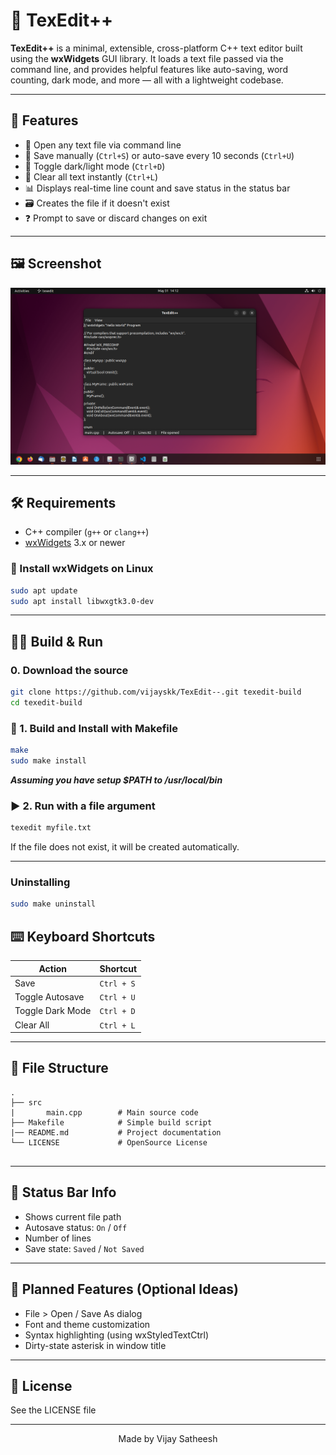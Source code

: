 # 📝 TexEdit++

**TexEdit++** is a minimal, extensible, cross-platform C++ text editor built using the **wxWidgets** GUI library. It loads a text file passed via the command line, and provides helpful features like auto-saving, word counting, dark mode, and more — all with a lightweight codebase.

---

## 🚀 Features

* 📂 Open any text file via command line
* 💾 Save manually (`Ctrl+S`) or auto-save every 10 seconds (`Ctrl+U`)
* 🌙 Toggle dark/light mode (`Ctrl+D`)
* 🧹 Clear all text instantly (`Ctrl+L`)
* 📊 Displays real-time line count and save status in the status bar
* 🗃️ Creates the file if it doesn't exist
* ❓ Prompt to save or discard changes on exit

---

## 🖼️ Screenshot

![Screen Shot](docs/image.png "Screenshot")


---

## 🛠️ Requirements

* C++ compiler (`g++` or `clang++`)
* [wxWidgets](https://www.wxwidgets.org/) 3.x or newer

### 🐧 Install wxWidgets on Linux

```bash
sudo apt update
sudo apt install libwxgtk3.0-dev
```

---

## 🧑‍💻 Build & Run

### 0. Download the source

```bash
git clone https://github.com/vijayskk/TexEdit--.git texedit-build
cd texedit-build
```
### 🔧 1. Build and Install with Makefile

```bash
make
sudo make install
```
***Assuming you have setup $PATH to /usr/local/bin***
### ▶️ 2. Run with a file argument

```bash
texedit myfile.txt
```

If the file does not exist, it will be created automatically.

---

### Uninstalling
```bash
sudo make uninstall
```

## ⌨️ Keyboard Shortcuts

| Action           | Shortcut   |
| ---------------- | ---------- |
| Save             | `Ctrl + S` |
| Toggle Autosave  | `Ctrl + U` |
| Toggle Dark Mode | `Ctrl + D` |
| Clear All        | `Ctrl + L` |

---

## 📁 File Structure

```
.
├── src
|       main.cpp        # Main source code
├── Makefile            # Simple build script
|── README.md           # Project documentation
└── LICENSE             # OpenSource License
 
```

---

## 🔄 Status Bar Info

* Shows current file path
* Autosave status: `On` / `Off`
* Number of lines
* Save state: `Saved` / `Not Saved`

---

## 📌 Planned Features (Optional Ideas)

* File > Open / Save As dialog
* Font and theme customization
* Syntax highlighting (using wxStyledTextCtrl)
* Dirty-state asterisk in window title

---

## 📜 License

See the LICENSE file

---

<p style="text-align:center;">Made by Vijay Satheesh</p>
